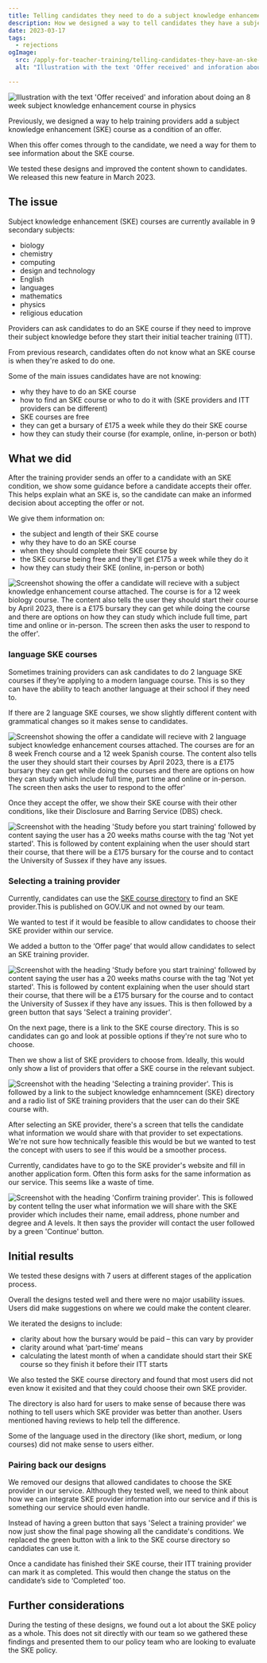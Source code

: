 ```yaml
---
title: Telling candidates they need to do a subject knowledge enhancement (SKE) course
description: How we designed a way to tell candidates they have a subject knowledge enhancement (SKE) course as a condition of their offer.
date: 2023-03-17
tags:
  - rejections
ogImage:
  src: /apply-for-teacher-training/telling-candidates-they-have-an-ske-condition/ske-cover-image.png
  alt: "Illustration with the text 'Offer received' and inforation about doing an 8 week subject knowledge enhancement course in physics"

---
```

![Illustration with the text 'Offer received' and inforation about doing an 8 week subject knowledge enhancement course in physics](ske-cover-image.png)

Previously, we designed a way to help training providers add a subject knowledge enhancement (SKE) course as a condition of an offer.

When this offer comes through to the candidate, we need a way for them to see information about the SKE course.

We tested these designs and improved the content shown to candidates. We released this new feature in March 2023.

## The issue

Subject knowledge enhancement (SKE) courses are currently available in 9 secondary subjects:

* biology
* chemistry
* computing
* design and technology
* English
* languages
* mathematics
* physics
* religious education

Providers can ask candidates to do an SKE course if they need to improve their subject knowledge before they start their initial teacher training (ITT).

From previous research, candidates often do not know what an SKE course is when they're asked to do one.

Some of the main issues candidates have are not knowing:

* why they have to do an SKE course
* how to find an SKE course or who to do it with (SKE providers and ITT providers can be different)
* SKE courses are free
* they can get a bursary of £175 a week while they do their SKE course
* how they can study their course (for example, online, in-person or both)

## What we did

After the training provider sends an offer to a candidate with an SKE condition, we show some guidance before a candidate accepts their offer. This helps explain what an SKE is, so the candidate can make an informed decision about accepting the offer or not.

We give them information on:

* the subject and length of their SKE course
* why they have to do an SKE course
* when they should complete their SKE course by
* the SKE course being free and they'll get £175 a week while they do it
* how they can study their SKE (online, in-person or both)

![Screenshot showing the offer a candidate will recieve with a subject knowledge enhancement course attached. The course is for a 12 week biology course. The content also tells the user they should start their course by April 2023, there is a £175 bursary they can get while doing the course and there are options on how they can study which include full time, part time and online or in-person. The screen then asks the user to respond to the offer'.](ske-offer-page.png)

### language SKE courses

Sometimes training providers can ask candidates to do 2 language SKE courses if they’re applying to a modern language course. This is so they can have the ability to teach another language at their school if they need to.

If there are 2 language SKE courses, we show slightly different content with grammatical changes so it makes sense to candidates.

![Screenshot showing the offer a candidate will recieve with 2 language subject knowledge enhancement courses attached. The courses are for an 8 week French course and a 12 week Spanish course. The content also tells the user they should start their courses by April 2023, there is a £175 bursary they can get while doing the courses and there are options on how they can study which include full time, part time and online or in-person. The screen then asks the user to respond to the offer'](language-ske.png)

Once they accept the offer, we show their SKE course with their other conditions, like their Disclosure and Barring Service (DBS) check.

![Screenshot with the heading 'Study before you start training' followed by content saying the user has a 20 weeks maths course with the tag 'Not yet started'. This is followed by content explaining when the user should start their course, that there will be a £175 bursary for the course and to contact the University of Sussex if they have any issues.](offer-page.png)

### Selecting a training provider

Currently, candidates can use the [SKE course directory](https://www.gov.uk/government/publications/subject-knowledge-enhancement-course-directory/subject-knowledge-enhancement-ske-course-directory) to find an SKE provider.This is published on GOV.UK and not owned by our team.

We wanted to test if it would be feasible to allow candidates to choose their SKE provider within our service.

We added a button to the ‘Offer page’ that would allow candidates to select an SKE training provider.

![Screenshot with the heading 'Study before you start training' followed by content saying the user has a 20 weeks maths course with the tag 'Not yet started'. This is followed by content explaining when the user should start their course, that there will be a £175 bursary for the course and to contact the University of Sussex if they have any issues. This is then followed by a green button that says 'Select a training provider'.](study-before-training.png)

On the next page, there is a link to the SKE course directory. This is so candidates can go and look at possible options if they're not sure who to choose.

Then we show a list of SKE providers to choose from. Ideally, this would only show a list of providers that offer a SKE course in the relevant subject.

![Screenshot with the heading 'Selecting a training provider'. This is followed by a link to the subject knowledge enhamncement (SKE) directory and a radio list of SKE training providers that the user can do their SKE course with.](select-training-provider.png)

After selecting an SKE provider, there's a screen that tells the candidate what information we would share with that provider to set expectations. We're not sure how technically feasible this would be but we wanted to test the concept with users to see if this would be a smoother process.

Currently, candidates have to go to the SKE provider's website and fill in another application form. Often this form asks for the same information as our service. This seems like a waste of time.

![Screenshot with the heading 'Confirm training provider'. This is followed by content tellng the user what information we will share with the SKE provider which includes their name, email address, phone number and degree and A levels. It then says the provider will contact the user followed by a green 'Continue' button.](confirm-ske-provider.png)

## Initial results

We tested these designs with 7 users at different stages of the application process.

Overall the designs tested well and there were no major usability issues. Users did make suggestions on where we could make the content clearer.

We iterated the designs to include:

* clarity about how the bursary would be paid – this can vary by provider
* clarity around what ‘part-time’ means
* calculating the latest month of when a candidate should start their SKE course so they finish it before their ITT starts

We also tested the SKE course directory and found that most users did not even know it exisited and that they could choose their own SKE provider.

The directory is also hard for users to make sense of because there was nothing to tell users which SKE provider was better than another. Users mentioned having reviews to help tell the difference.

Some of the language used in the directory (like short, medium, or long courses) did not make sense to users either.

### Pairing back our designs

We removed our designs that allowed candidates to choose the SKE provider in our service. Although they tested well, we need to think about how we can integrate SKE provider information into our service and if this is something our service should even handle.

Instead of having a green button that says 'Select a training provider' we now just show the final page showing all the candidate's conditions. We replaced the green button with a link to the SKE course directory so canddiates can use it.

Once a candidate has finished their SKE course, their ITT training provider can mark it as completed. This would then change the status on the candidate’s side to ‘Completed’ too.

## Further considerations

During the testing of these designs, we found out a lot about the SKE policy as a whole. This does not sit directly with our team so we gathered these findings and presented them to our policy team who are looking to evaluate the SKE policy.
